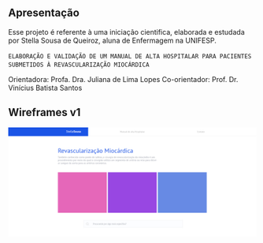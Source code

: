 ## Apresentação

Esse projeto é referente à uma iniciação cientifica, elaborada e estudada por Stella Sousa de Queiroz, aluna de Enfermagem na UNIFESP.

`ELABORAÇÃO E VALIDAÇÃO DE UM MANUAL DE ALTA HOSPITALAR PARA PACIENTES SUBMETIDOS À REVASCULARIZAÇÃO MIOCÁRDICA`

Orientadora: Profa. Dra. Juliana de Lima Lopes
Co-orientador: Prof. Dr. Vinícius Batista Santos

## Wireframes v1

![Header and Masthead](/images/w1.jpg)
